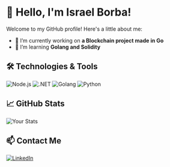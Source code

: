 # 👋 Hello, I'm Israel Borba!

Welcome to my GitHub profile! Here's a little about me:

- 🔭 I’m currently working on **a Blockchain project made in Go**
- 🌱 I’m learning **Golang and Solidity**

## 🛠 Technologies & Tools
![Node.js](https://img.shields.io/badge/Node.js-16-green)
![.NET](https://img.shields.io/badge/.NET-8.0-black)
![Golang](https://img.shields.io/badge/Golang-1.19-lightblue)
![Python](https://img.shields.io/badge/Python-3.9-blue)

## 📈 GitHub Stats
![Your Stats]([https://github-readme-stats.vercel.app/api?username=seu-usuario&show_icons=true&theme=radical](https://github-readme-stats.vercel.app/api?username=iborba&show_icons=true&theme=radical))

## 📫 Contact Me
[![LinkedIn](https://img.shields.io/badge/LinkedIn-blue)](https://www.linkedin.com/in/israelmborba/)
